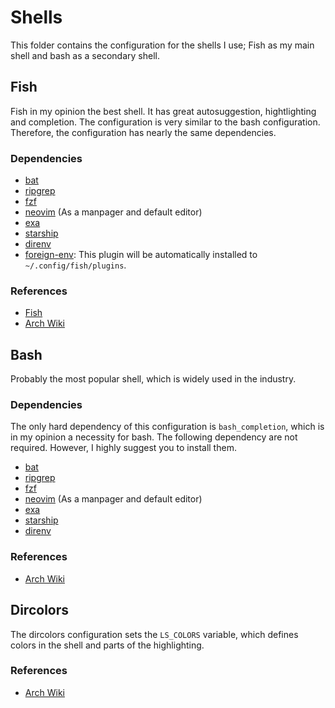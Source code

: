 # Shells

This folder contains the configuration for the shells I use; Fish as my main
shell and bash as a secondary shell.

## Fish

Fish in my opinion the best shell. It has great autosuggestion, hightlighting
and completion. The configuration is very similar to the bash configuration.
Therefore, the configuration has nearly the same dependencies.

### Dependencies

- [bat](https://github.com/sharkdp/bat)
- [ripgrep](https://github.com/BurntSushi/ripgrep)
- [fzf](https://github.com/junegunn/fzf)
- [neovim](https://github.com/neovim/neovim) (As a manpager and default editor)
- [exa](https://github.com/ogham/exa)
- [starship](https://starship.rs/)
- [direnv](https://github.com/direnv/direnv)
- [foreign-env](https://github.com/oh-my-fish/plugin-foreign-env): This plugin
  will be automatically installed to `~/.config/fish/plugins`.

### References

- [Fish](https://fishshell.com/)
- [Arch Wiki](https://wiki.archlinux.org/title/Fish)

## Bash

Probably the most popular shell, which is widely used in the industry.

### Dependencies

The only hard dependency of this configuration is `bash_completion`, which is in
my opinion a necessity for bash. The following dependency are not required.
However, I highly suggest you to install them.

- [bat](https://github.com/sharkdp/bat)
- [ripgrep](https://github.com/BurntSushi/ripgrep)
- [fzf](https://github.com/junegunn/fzf)
- [neovim](https://github.com/neovim/neovim) (As a manpager and default editor)
- [exa](https://github.com/ogham/exa)
- [starship](https://starship.rs/)
- [direnv](https://github.com/direnv/direnv)

### References

- [Arch Wiki](https://wiki.archlinux.org/title/Bash)

## Dircolors

The dircolors configuration sets the `LS_COLORS` variable, which defines colors
in the shell and parts of the highlighting.

### References

- [Arch Wiki](https://wiki.archlinux.org/title/Color_output_in_console)
